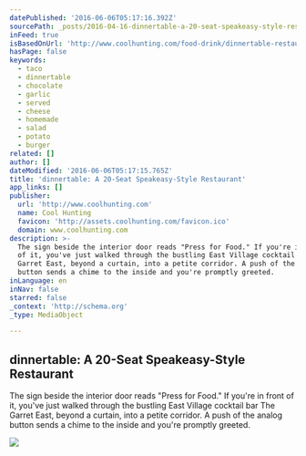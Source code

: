 ```yaml
---
datePublished: '2016-06-06T05:17:16.392Z'
sourcePath: _posts/2016-04-16-dinnertable-a-20-seat-speakeasy-style-restaurant.md
inFeed: true
isBasedOnUrl: 'http://www.coolhunting.com/food-drink/dinnertable-restaurant-east-village'
hasPage: false
keywords:
  - taco
  - dinnertable
  - chocolate
  - garlic
  - served
  - cheese
  - homemade
  - salad
  - potato
  - burger
related: []
author: []
dateModified: '2016-06-06T05:17:15.765Z'
title: 'dinnertable: A 20-Seat Speakeasy-Style Restaurant'
app_links: []
publisher:
  url: 'http://www.coolhunting.com'
  name: Cool Hunting
  favicon: 'http://assets.coolhunting.com/favicon.ico'
  domain: www.coolhunting.com
description: >-
  The sign beside the interior door reads "Press for Food." If you're in front
  of it, you've just walked through the bustling East Village cocktail bar The
  Garret East, beyond a curtain, into a petite corridor. A push of the analog
  button sends a chime to the inside and you're promptly greeted.
inLanguage: en
inNav: false
starred: false
_context: 'http://schema.org'
_type: MediaObject

---
```

<article style=""><h1>dinnertable: A 20-Seat Speakeasy-Style Restaurant</h1><p>The sign beside the interior door reads "Press for Food." If you're in front of it, you've just walked through the bustling East Village cocktail bar The Garret East, beyond a curtain, into a petite corridor. A push of the analog button sends a chime to the inside and you're promptly greeted.</p><img src="http://assets.coolhunting.com/coolhunting/2016/04/08/large_Dinnertable-Taco-Thumb.jpg" /></article>